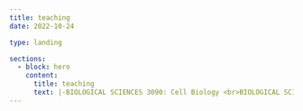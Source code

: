 ```yaml
---
title: teaching
date: 2022-10-24

type: landing

sections:
  - block: hero
    content:
      title: teaching
      text: |-BIOLOGICAL SCIENCES 3090: Cell Biology <br>BIOLOGICAL SCIENCES 4800: Introduction to Systems Biology<br>BIOLOGICAL SCIENCES 4800/MATHEMATICS 4024: Mathematical Modeling in Cellular Biology<br>BIOLOGICAL SCIENCES 7800: Advanced Fluorescent Microscopy 
---
```


